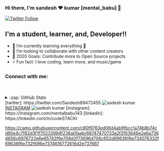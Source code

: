 ### Hi there, I'm sandesh  ❤️  kumar [mental_babu] 👋

[![Twitter Follow](https://img.shields.io/twitter/follow/codeSTACKr?color=1DA1F2&logo=twitter&style=for-the-badge)](https://twitter.com/Sandesh89472455)

## I'm a student, learner, and, Developer!!

- 🌱 I’m currently learning everything 🤣
- 👯 I’m looking to collaborate with other content creators
- 🥅 2020 Goals: Contribute more to Open Source projects
- ⚡ Fun fact: I love coding, learn more, and music/game

### Connect with me:

<br />
<br />
<details>
  <summary>:zap: GitHub Stats</summary>

  <img align="left" alt="codeSTACKr's GitHub Stats" src="https://github-readme-stats.codestackr.vercel.app/api?username=codeSTACKr&show_icons=true&hide_border=true" />

</details>
[twitter]: https://twitter.com/Sandesh89472455
<img src="/img/profile.jpg" alt="sadesh kumar" /><a  href="https://www.instagram.com/mentalbabu143/">INSTAGRAM</a>
<img src="https://i.pinimg.com/originals/63/9b/3d/639b3dafb544d6f061fcddd2d6686ddb.png400x400" alt="sadesh kumar" />
[instagram]: https://instagram.com/mentalbabu143
[linkedin]: https://linkedin.com/in/codeSTACKr

https://camo.githubusercontent.com/c80f9763ed06d4ab9fbcc1a74b8b74cd95e4c7f82d3f1f70233994f236a0faeb/68747470733a2f2f63646e2e6a7364656c6976722e6e65742f6e706d2f73696d706c652d69636f6e734076332f69636f6e732f696e7374616772616d2e737667

